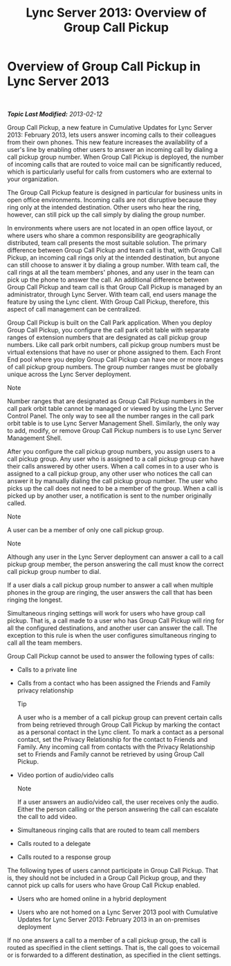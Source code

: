 ﻿---
title: 'Lync Server 2013: Overview of Group Call Pickup'
TOCTitle: Overview of Group Call Pickup
ms:assetid: 3dc0eca8-c773-463c-96bb-9cd6afa2a840
ms:mtpsurl: https://technet.microsoft.com/en-us/library/JJ945623(v=OCS.15)
ms:contentKeyID: 51541466
ms.date: 07/23/2014
mtps_version: v=OCS.15
---

<div data-xmlns="http://www.w3.org/1999/xhtml">

<div class="topic" data-xmlns="http://www.w3.org/1999/xhtml" data-msxsl="urn:schemas-microsoft-com:xslt" data-cs="http://msdn.microsoft.com/en-us/">

<div data-asp="http://msdn2.microsoft.com/asp">

# Overview of Group Call Pickup in Lync Server 2013

</div>

<div id="mainSection">

<div id="mainBody">

<span> </span>

_**Topic Last Modified:** 2013-02-12_

Group Call Pickup, a new feature in Cumulative Updates for Lync Server 2013: February 2013, lets users answer incoming calls to their colleagues from their own phones. This new feature increases the availability of a user's line by enabling other users to answer an incoming call by dialing a call pickup group number. When Group Call Pickup is deployed, the number of incoming calls that are routed to voice mail can be significantly reduced, which is particularly useful for calls from customers who are external to your organization.

The Group Call Pickup feature is designed in particular for business units in open office environments. Incoming calls are not disruptive because they ring only at the intended destination. Other users who hear the ring, however, can still pick up the call simply by dialing the group number.

In environments where users are not located in an open office layout, or where users who share a common responsibility are geographically distributed, team call presents the most suitable solution. The primary difference between Group Call Pickup and team call is that, with Group Call Pickup, an incoming call rings only at the intended destination, but anyone can still choose to answer it by dialing a group number. With team call, the call rings at all the team members' phones, and any user in the team can pick up the phone to answer the call. An additional difference between Group Call Pickup and team call is that Group Call Pickup is managed by an administrator, through Lync Server. With team call, end users manage the feature by using the Lync client. With Group Call Pickup, therefore, this aspect of call management can be centralized.

Group Call Pickup is built on the Call Park application. When you deploy Group Call Pickup, you configure the call park orbit table with separate ranges of extension numbers that are designated as call pickup group numbers. Like call park orbit numbers, call pickup group numbers must be virtual extensions that have no user or phone assigned to them. Each Front End pool where you deploy Group Call Pickup can have one or more ranges of call pickup group numbers. The group number ranges must be globally unique across the Lync Server deployment.

<div class="alert">


> [!NOTE]
> Number ranges that are designated as Group Call Pickup numbers in the call park orbit table cannot be managed or viewed by using the Lync Server Control Panel. The only way to see all the number ranges in the call park orbit table is to use Lync Server Management Shell. Similarly, the only way to add, modify, or remove Group Call Pickup numbers is to use Lync Server Management Shell.



</div>

After you configure the call pickup group numbers, you assign users to a call pickup group. Any user who is assigned to a call pickup group can have their calls answered by other users. When a call comes in to a user who is assigned to a call pickup group, any other user who notices the call can answer it by manually dialing the call pickup group number. The user who picks up the call does not need to be a member of the group. When a call is picked up by another user, a notification is sent to the number originally called.

<div class="alert">


> [!NOTE]
> A user can be a member of only one call pickup group.



</div>

<div class="alert">


> [!NOTE]
> Although any user in the Lync Server deployment can answer a call to a call pickup group member, the person answering the call must know the correct call pickup group number to dial.



</div>

If a user dials a call pickup group number to answer a call when multiple phones in the group are ringing, the user answers the call that has been ringing the longest.

Simultaneous ringing settings will work for users who have group call pickup. That is, a call made to a user who has Group Call Pickup will ring for all the configured destinations, and another user can answer the call. The exception to this rule is when the user configures simultaneous ringing to call all the team members.

Group Call Pickup cannot be used to answer the following types of calls:

  - Calls to a private line

  - Calls from a contact who has been assigned the Friends and Family privacy relationship
    
    <div class="alert">
    

    > [!TIP]
    > A user who is a member of a call pickup group can prevent certain calls from being retrieved through Group Call Pickup by marking the contact as a personal contact in the Lync client. To mark a contact as a personal contact, set the Privacy Relationship for the contact to Friends and Family. Any incoming call from contacts with the Privacy Relationship set to Friends and Family cannot be retrieved by using Group Call Pickup.

    
    </div>

  - Video portion of audio/video calls
    
    <div class="alert">
    

    > [!NOTE]
    > If a user answers an audio/video call, the user receives only the audio. Either the person calling or the person answering the call can escalate the call to add video.

    
    </div>

  - Simultaneous ringing calls that are routed to team call members

  - Calls routed to a delegate

  - Calls routed to a response group

The following types of users cannot participate in Group Call Pickup. That is, they should not be included in a Group Call Pickup group, and they cannot pick up calls for users who have Group Call Pickup enabled.

  - Users who are homed online in a hybrid deployment

  - Users who are not homed on a Lync Server 2013 pool with Cumulative Updates for Lync Server 2013: February 2013 in an on-premises deployment

If no one answers a call to a member of a call pickup group, the call is routed as specified in the client settings. That is, the call goes to voicemail or is forwarded to a different destination, as specified in the client settings.

</div>

<span> </span>

</div>

</div>

</div>

